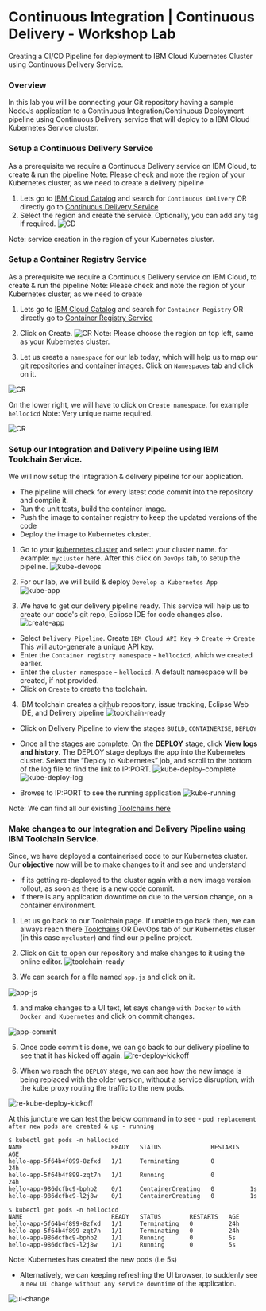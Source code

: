 # Continuous Integration | Continuous Delivery - Workshop Lab
Creating a CI/CD Pipeline for deployment to IBM Cloud Kubernetes Cluster using Continuous Delivery Service.

### Overview

In this lab you will be connecting your Git repository having a sample NodeJs application to a Continuous Integration/Continuous Deployment pipeline using Continuous Delivery service that will deploy to a IBM Cloud Kubernetes Service cluster.

### Setup a Continuous Delivery Service

As a prerequisite we require a Continuous Delivery service on IBM Cloud, to create & run the pipeline
Note: Please check and note the region of your Kubernetes cluster, as we need to create a delivery pipeline

1. Lets go to [IBM Cloud Catalog](https://cloud.ibm.com/catalog) and search for ```Continuous Delivery``` OR directly go to [Continuous Delivery Service](https://cloud.ibm.com/catalog/services/continuous-delivery)
2. Select the region and create the service. Optionally, you can add any tag if required.
![CD](img/cd-create.png)



Note: service creation in the region of your Kubernetes cluster.


### Setup a Container Registry Service

As a prerequisite we require a Continuous Delivery service on IBM Cloud, to create & run the pipeline
Note: Please check and note the region of your Kubernetes cluster, as we need to create

1.  Lets go to [IBM Cloud Catalog](https://cloud.ibm.com/catalog) and search for ```Container Registry``` OR directly go to [Container Registry Service](https://cloud.ibm.com/kubernetes/catalog/registry)

2. Click on Create.
![CR](img/cr-create.png)
Note: Please choose the region on top left, same as your Kubernetes cluster.

3. Let us create a `namespace` for our lab today, which will help us to map our git repositories and container images.
Click on `Namespaces` tab and click on it.

![CR](img/cr-namespace.png)

On the lower right, we will have to click on `Create namespace`. for example `hellocicd`
Note: Very unique name required.

![CR](img/cr-namespace-create.png)


### Setup our Integration and Delivery Pipeline using IBM Toolchain Service.

We will now setup the Integration & delivery pipeline for our application.

* The pipeline will check for every latest code commit into the repository and compile it.
* Run the unit tests, build the container image.
* Push the image to container registry to keep the updated versions of the code
* Deploy the image to Kubernetes cluster.


1. Go to your [kubernetes cluster](https://cloud.ibm.com/kubernetes/clusters) and select your cluster name. for example: `mycluster` here.
After this click on `DevOps` tab, to setup the pipeline.
 ![kube-devops](img/kube-devops.png)

2. For our lab, we will build & deploy `Develop a Kubernetes App`
 ![kube-app](img/kube-app.png)

3. We have to get our delivery pipeline ready. This service will help us to create our code's git repo, Eclipse IDE for code changes also.
 ![create-app](img/create-app.png)

- Select `Delivery Pipeline`. Create `IBM Cloud API Key` -> `Create` -> `Create`
  This will auto-generate a unique API key.
- Enter the `Container registry namespace` - `hellocicd`, which we created earlier.
- Enter the `cluster namespace` - `hellocicd`. A default namespace will be created, if not provided.
- Click on `Create` to create the toolchain.

4. IBM toolchain creates a github repository, issue tracking, Eclipse Web IDE, and Delivery pipeline
![toolchain-ready](img/toolchain-ready.png)
  - Click on Delivery Pipeline to view the stages `BUILD`, `CONTAINERISE`, `DEPLOY`
  - Once all the stages are complete.
  On the **DEPLOY** stage, click **View logs and history**. The DEPLOY stage deploys the app into the Kubernetes cluster. Select the “Deploy to Kubernetes” job, and scroll to the bottom of the log file to find the link to IP:PORT.
  ![kube-deploy-complete](img/kube-deploy-complete.png)
  ![kube-deploy-log](img/kube-deploy-log.png)

  - Browse to IP:PORT to see the running application
  ![kube-running](img/secure-kube-running.png)

Note: We can find all our existing [Toolchains here](https://cloud.ibm.com/devops/toolchains)

### Make changes to our Integration and Delivery Pipeline using IBM Toolchain Service.

Since, we have deployed a containerised code to our Kubernetes cluster. Our **objective** now will be to make changes to it and see and understand
- If its getting re-deployed to the cluster again with a new image version rollout, as soon as there is a new code commit.
- If there is any application downtime on due to the version change, on a container environment.

1. Let us go back to our Toolchain page. If unable to go back then, we can always reach there [Toolchains](https://cloud.ibm.com/devops/toolchains) OR DevOps tab of our Kubernetes cluser (in this case `mycluster`) and find our pipeline project.


2. Click on `Git` to open our repository and make changes to it using the online editor.
![toolchain-ready](img/toolchain-ready.png)


3. We can search for a file named `app.js` and click on it.

 ![app-js](img/appjs.png)


4. and make changes to a UI text, let says change `with Docker` to `with Docker and Kubernetes` and click on commit changes.

 ![app-commit](img/app-commit.png)


5. Once code commit is done, we can go back to our delivery pipeline to see that it has kicked off again.
![re-deploy-kickoff](img/re-deploy-kickoff.png)

6. When we reach the `DEPLOY` stage, we can see how the new image is being replaced with the older version, without a service disruption, with the kube proxy routing the traffic to the new pods.

 ![re-kube-deploy-kickoff](img/re-kube-deploy-kickoff.png)

At this juncture we can test the below command in to see - `pod replacement after new pods are created & up - running`

```console
$ kubectl get pods -n hellocicd
NAME                         READY   STATUS              RESTARTS   AGE
hello-app-5f64b4f899-8zfxd   1/1     Terminating         0          24h
hello-app-5f64b4f899-zqt7n   1/1     Running             0          24h
hello-app-986dcfbc9-bphb2    0/1     ContainerCreating   0          1s
hello-app-986dcfbc9-l2j8w    0/1     ContainerCreating   0          1s
```

```console
$ kubectl get pods -n hellocicd
NAME                         READY   STATUS        RESTARTS   AGE
hello-app-5f64b4f899-8zfxd   1/1     Terminating   0          24h
hello-app-5f64b4f899-zqt7n   1/1     Terminating   0          24h
hello-app-986dcfbc9-bphb2    1/1     Running       0          5s
hello-app-986dcfbc9-l2j8w    1/1     Running       0          5s
```
Note: Kubernetes has created the new pods (i.e 5s)

- Alternatively, we can keeping refreshing the UI browser, to suddenly see a `new UI change without any service downtime` of the application.

 ![ui-change](img/ui-change.png)
